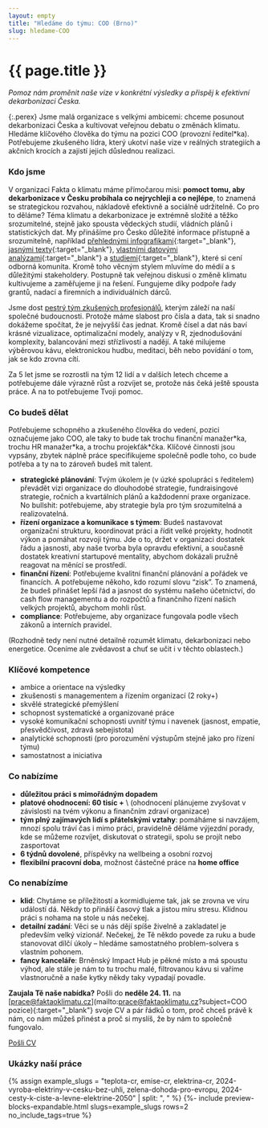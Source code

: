 ```yaml
---
layout: empty
title: "Hledáme do týmu: COO (Brno)"
slug: hledame-COO
---
```


<div class="section"><div class="container">
<h1>{{ page.title }}</h1>

<div class="row"><div class="col-12 col-lg-8" markdown="1">

_Pomoz nám proměnit naše vize v konkrétní výsledky a přispěj k efektivní dekarbonizaci Česka._

{:.perex}
Jsme malá organizace s velkými ambicemi: chceme posunout dekarbonizaci Česka a kultivovat veřejnou debatu o změnách klimatu. Hledáme klíčového člověka do týmu na pozici COO (provozní ředitel\*ka). Potřebujeme zkušeného lídra, který ukotví naše vize v reálných strategiích a akčních krocích a zajistí jejich důslednou realizaci.

### Kdo jsme

V organizaci Fakta o klimatu máme přímočarou misi: **pomoct tomu, aby dekarbonizace v Česku probíhala co nejrychleji a co nejlépe**, to znamená se strategickou rozvahou, nákladově efektivně a sociálně udržitelně. Co pro to děláme? Téma klimatu a dekarbonizace je extrémně složité a těžko srozumitelné, stejně jako spousta vědeckých studií, vládních plánů i statistických dat. My přinášíme pro Česko důležité informace přístupně a srozumitelně, například [přehlednými infografikami](/teplota-cr){:target="_blank"}, [jasnými texty](/explainery/emisni-povolenky-ets-2){:target="_blank"}, [vlastními datovými analýzami](/explainery/teplotni-extremy-cr){:target="_blank"} a [studiemi](/2024-cesty-k-ciste-a-levne-elektrine-2050){:target="_blank"}, které si cení odborná komunita. Kromě toho věcným stylem mluvíme do médií a s důležitými stakeholdery. Postupně tak veřejnou diskusi o změně klimatu kultivujeme a zaměřujeme ji na řešení. Fungujeme díky podpoře řady grantů, nadací a firemních a individuálních dárců.

Jsme dost [pestrý tým zkušených profesionálů](/o-nas), kterým záleží na naší společné budoucnosti. Protože máme slabost pro čísla a data, tak si snadno dokážeme spočítat, že je nejvyšší čas jednat. Kromě čísel a dat nás baví krásné vizualizace, optimalizační modely, analýzy v R, zjednodušování komplexity, balancování mezi střízlivostí a nadějí. A také milujeme výběrovou kávu, elektronickou hudbu, meditaci, běh nebo povídání o tom, jak se kdo zrovna cítí.

Za 5 let jsme se rozrostli na tým 12 lidí a v dalších letech chceme a potřebujeme dále výrazně růst a rozvíjet se, protože nás čeká ještě spousta práce. A na to potřebujeme Tvoji pomoc.

### Co budeš dělat

Potřebujeme schopného a zkušeného člověka do vedení, pozici označujeme jako COO, ale taky to bude tak trochu finanční manažer\*ka, trochu HR manažer\*ka, a trochu projekťák\*čka. Klíčové činnosti jsou vypsány, zbytek náplně práce specifikujeme společně podle toho, co bude potřeba a ty na to zároveň budeš mít talent.

* **strategické plánování**: Tvým úkolem je (v úzké spolupráci s ředitelem) převádět vizi organizace do dlouhodobé strategie, fundraisingové strategie, ročních a kvartálních plánů a každodenní praxe organizace. No bullshit: potřebujeme, aby strategie byla pro tým srozumitelná a realizovatelná.
* **řízení organizace a komunikace s týmem**: Budeš nastavovat organizační strukturu, koordinovat práci a řídit velké projekty, hodnotit výkon a pomáhat rozvoji týmu. Jde o to, držet v organizaci dostatek řádu a jasnosti, aby naše tvorba byla opravdu efektivní, a současně dostatek kreativní startupové mentality, abychom dokázali pružně reagovat na měnící se prostředí.
* **finanční řízení**: Potřebujeme kvalitní finanční plánování a pořádek ve financích. A potřebujeme někoho, kdo rozumí slovu “zisk”. To znamená, že budeš přinášet lepší řád a jasnost do systému našeho účetnictví, do cash flow managementu a do rozpočtů a finančního řízení našich velkých projektů, abychom mohli růst.
* **compliance**: Potřebujeme, aby organizace fungovala podle všech zákonů a interních pravidel.

(Rozhodně tedy není nutné detailně rozumět klimatu, dekarbonizaci nebo energetice. Oceníme ale zvědavost a chuť se učit i v těchto oblastech.)

### Klíčové kompetence

* ambice a orientace na výsledky
* zkušenosti s managementem a řízením organizací (2 roky+)
* skvělé strategické přemýšlení
* schopnost systematické a organizované práce
* vysoké komunikační schopnosti uvnitř týmu i navenek (jasnost, empatie, přesvědčivost, zdravá sebejistota)
* analytické schopnosti (pro porozumění výstupům stejně jako pro řízení týmu)
* samostatnost a iniciativa

### Co nabízíme

* **důležitou práci s mimořádným dopadem**
* **platové ohodnocení: 60 tisíc +** \\
(ohodnocení plánujeme zvyšovat v závislosti na tvém výkonu a finančním zdraví organizace)
* **tým plný zajímavých lidí s přátelskými vztahy**: pomáháme si navzájem, mnozí spolu tráví čas i mimo práci, pravidelně děláme výjezdní porady, kde se můžeme rozvíjet, diskutovat o strategii, spolu se projít nebo zasportovat
* **6 týdnů dovolené**, příspěvky na wellbeing a osobní rozvoj
* **flexibilní pracovní doba**, možnost částečné práce na **home office**

### Co nenabízíme

* **klid**: Chytáme se příležitostí a kormidlujeme tak, jak se zrovna ve víru událostí dá. Někdy to přináší časový tlak a jistou míru stresu. Klidnou práci s nohama na stole u nás nečekej.
* **detailní zadání**: Věci se u nás dějí spíše živelně a zakladatel je především velký vizionář. Nečekej, že Tě někdo povede za ruku a bude stanovovat dílčí úkoly – hledáme samostatného problem-solvera s vlastním pohonem.
* **fancy kanceláře**: Brněnský Impact Hub je pěkné místo a má spoustu výhod, ale stále je nám to tu trochu malé, filtrovanou kávu si vaříme vlastnoručně a naše kytky někdy taky vypadají povadle.

**Zaujala Tě naše nabídka?** Pošli do **neděle 24. 11.** na [prace@faktaoklimatu.cz](mailto:prace@faktaoklimatu.cz?subject=COO pozice){:target="_blank"} svoje CV a pár řádků o tom, proč chceš právě k nám, co nám můžeš přinést a proč si myslíš, že by nám to společně fungovalo.

<a class="btn btn-primary btn-lg" href="mailto:prace@faktaoklimatu.cz?subject=COO pozice" target="_blank"><i class="fas fa-fw fa-envelope"></i> Pošli CV</a>

</div></div>

</div></div>

<div class="section"><div class="container" markdown="1">

### Ukázky naší práce

{% assign example_slugs = "teplota-cr, emise-cr, elektrina-cr, 2024-vyroba-elektriny-v-cesku-bez-uhli, zelena-dohoda-pro-evropu, 2024-cesty-k-ciste-a-levne-elektrine-2050" | split: ", " %}
{%- include preview-blocks-expandable.html slugs=example_slugs rows=2 no_include_tags=true %}

</div></div>
